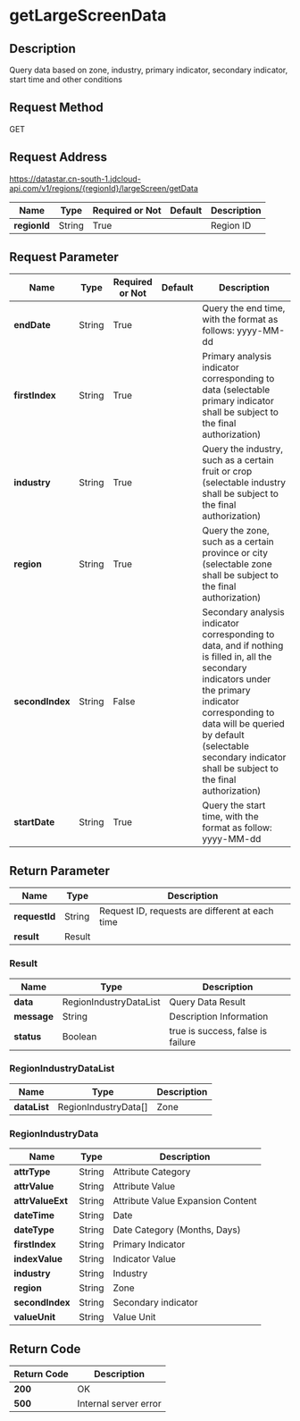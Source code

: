 # getLargeScreenData


## Description
Query data based on zone, industry, primary indicator, secondary indicator, start time and other conditions

## Request Method
GET

## Request Address
https://datastar.cn-south-1.jdcloud-api.com/v1/regions/{regionId}/largeScreen/getData

|Name|Type|Required or Not|Default|Description|
|---|---|---|---|---|
|**regionId**|String|True| |Region ID|

## Request Parameter
|Name|Type|Required or Not|Default|Description|
|---|---|---|---|---|
|**endDate**|String|True| |Query the end time, with the format as follows: yyyy-MM-dd|
|**firstIndex**|String|True| |Primary analysis indicator corresponding to data (selectable primary indicator shall be subject to the final authorization)|
|**industry**|String|True| |Query the industry, such as a certain fruit or crop (selectable industry shall be subject to the final authorization)|
|**region**|String|True| |Query the zone, such as a certain province or city (selectable zone shall be subject to the final authorization)|
|**secondIndex**|String|False| |Secondary analysis indicator corresponding to data, and if nothing is filled in, all the secondary indicators under the primary indicator corresponding to data will be queried by default (selectable secondary indicator shall be subject to the final authorization)|
|**startDate**|String|True| |Query the start time, with the format as follow: yyyy-MM-dd|


## Return Parameter
|Name|Type|Description|
|---|---|---|
|**requestId**|String|Request ID, requests are different at each time|
|**result**|Result| |

### Result
|Name|Type|Description|
|---|---|---|
|**data**|RegionIndustryDataList|Query Data Result|
|**message**|String|Description Information|
|**status**|Boolean|true is success, false is failure|
### RegionIndustryDataList
|Name|Type|Description|
|---|---|---|
|**dataList**|RegionIndustryData[]|Zone|
### RegionIndustryData
|Name|Type|Description|
|---|---|---|
|**attrType**|String|Attribute Category|
|**attrValue**|String|Attribute Value|
|**attrValueExt**|String|Attribute Value Expansion Content|
|**dateTime**|String|Date|
|**dateType**|String|Date Category (Months, Days)|
|**firstIndex**|String|Primary Indicator|
|**indexValue**|String|Indicator Value|
|**industry**|String|Industry|
|**region**|String|Zone|
|**secondIndex**|String|Secondary indicator|
|**valueUnit**|String|Value Unit|

## Return Code
|Return Code|Description|
|---|---|
|**200**|OK|
|**500**|Internal server error|
